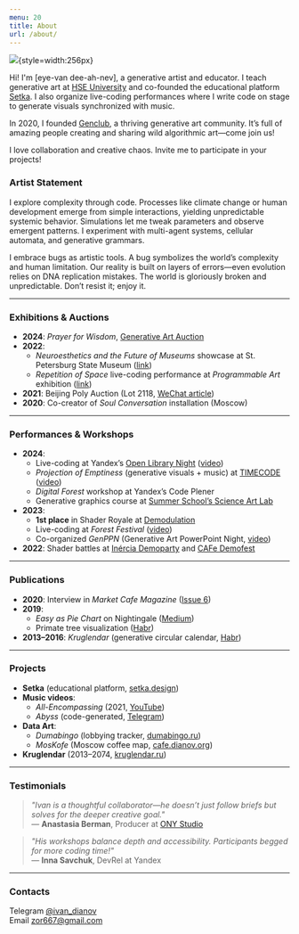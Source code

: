 ```yaml
---
menu: 20
title: About
url: /about/
---
```


![](/assets/media/photo.jpg){style=width:256px}

Hi! I'm [eye-van dee-ah-nev], a generative artist and educator. I teach generative art at [HSE University](https://www.hse.ru/en/) and co-founded the educational platform [Setka](https://setka.design). I also organize live-coding performances where I write code on stage to generate visuals synchronized with music.  

In 2020, I founded [Genclub](https://genclub.club), a thriving generative art community. It’s full of amazing people creating and sharing wild algorithmic art—come join us!  

I love collaboration and creative chaos. Invite me to participate in your projects!  

### Artist Statement  
I explore complexity through code. Processes like climate change or human development emerge from simple interactions, yielding unpredictable systemic behavior. Simulations let me tweak parameters and observe emergent patterns. I experiment with multi-agent systems, cellular automata, and generative grammars.  

I embrace bugs as artistic tools. A bug symbolizes the world’s complexity and human limitation. Our reality is built on layers of errors—even evolution relies on DNA replication mistakes. The world is gloriously broken and unpredictable. Don’t resist it; enjoy it.  

---

### Exhibitions & Auctions  
- **2024**: *Prayer for Wisdom*, [Generative Art Auction](https://accomparts.com/auction/prayer-for-wisdom)  
- **2022**:  
  - *Neuroesthetics and the Future of Museums* showcase at St. Petersburg State Museum ([link](https://rusmuseumvrm.ru/data/events/2022/11/neuroestetica/index.php?lang=en))  
  - *Repetition of Space* live-coding performance at *Programmable Art* exhibition ([link](https://kholmy.vzmoscow.ru/itart))  
- **2021**: Beijing Poly Auction (Lot 2118, [WeChat article](https://mp.weixin.qq.com/s/m0PoS9bh70tSy8SfXQ5BYw))  
- **2020**: Co-creator of *Soul Conversation* installation (Moscow)  

---

### Performances & Workshops  
- **2024**:  
  - Live-coding at Yandex’s [Open Library Night](https://events.yandex.ru/events/opensourcenight) ([video](https://youtu.be/6Ambq6D7cfs))  
  - *Projection of Emptiness* (generative visuals + music) at [TIMECODE](https://timecodefest2024.ru/) ([video](https://youtu.be/pRDchZkIGVo))  
  - *Digital Forest* workshop at Yandex’s Code Plener  
  - Generative graphics course at [Summer School’s Science Art Lab](https://www.letnyayashkola.org/science-art/)  
- **2023**:  
  - **1st place** in Shader Royale at [Demodulation](https://demodulation.retroscene.org/)  
  - Live-coding at *Forest Festival* ([video](https://youtu.be/WfPLgg_Zd2Q))  
  - Co-organized *GenPPN* (Generative Art PowerPoint Night, [video](https://youtu.be/RHRBgipFeoo))  
- **2022**: Shader battles at [Inércia Demoparty](https://livecode.demozoo.org/event/2022_11_04_shader_royale_inercia.html) and [CAFe Demofest](https://www.youtube.com/watch?v=8OoG-l3Wl8c)  

---

### Publications  
- **2020**: Interview in *Market Cafe Magazine* ([Issue 6](https://www.marketcafemag.com/previous-issues/issue-6))  
- **2019**:  
  - *Easy as Pie Chart* on Nightingale ([Medium](https://medium.com/nightingale/easy-as-pie-chart-85182f213bda))  
  - Primate tree visualization ([Habr](https://habr.com/en/post/430324/))  
- **2013–2016**: *Kruglendar* (generative circular calendar, [Habr](https://habr.com/en/post/209550/))  

---

### Projects  
- **Setka** (educational platform, [setka.design](https://setka.design))  
- **Music videos**:  
  - *All-Encompassing* (2021, [YouTube](https://youtu.be/OQGk758rG_o))  
  - *Abyss* (code-generated, [Telegram](https://t.me/ivandianov/208))  
- **Data Art**:  
  - *Dumabingo* (lobbying tracker, [dumabingo.ru](https://dumabingo.ru))  
  - *MosKofe* (Moscow coffee map, [cafe.dianov.org](https://cafe.dianov.org))  
- **Kruglendar** (2013–2074, [kruglendar.ru](https://kruglendar.ru))  

---

### Testimonials  
> *"Ivan is a thoughtful collaborator—he doesn’t just follow briefs but solves for the deeper creative goal."*  
> — **Anastasia Berman**, Producer at [ONY Studio](https://ony.ru)  

> *"His workshops balance depth and accessibility. Participants begged for more coding time!"*  
> — **Inna Savchuk**, DevRel at Yandex  

---

### Contacts  
Telegram <a href='https://t.me/ivan_dianov'>@ivan_dianov</a>  
Email <a href='mailto:zor667@gmail.com'>zor667@gmail.com</a>  
